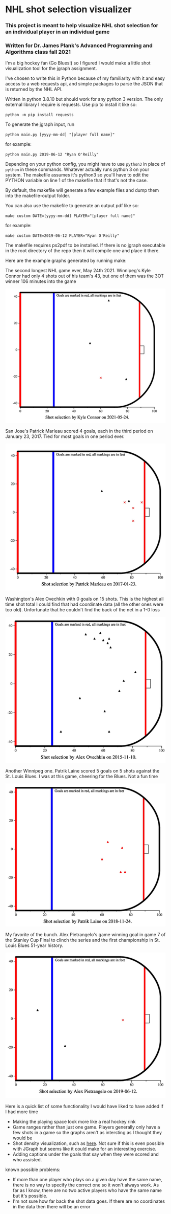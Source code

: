 # NHL shot selection visualizer
### This project is meant to help visualize NHL shot selection for an individual player in an individual game
### Written for Dr. James Plank's Advanced Programming and Algorithms class fall 2021

I'm a big hockey fan (Go Blues!) so I figured I would make a little shot visualization tool for the jgraph assignment.

I've chosen to write this in Python because of my familiarity with it and easy access to a web requests api, and simple packages to parse the JSON that is returned by the NHL API.

Written in python 3.8.10 but should work for any python 3 version. The only external library I require is requests. Use pip to install it like so:

`python -m pip install requests`

To generate the jgraph input, run

`python main.py [yyyy-mm-dd] "[player full name]"`

for example:

`python main.py 2019-06-12 "Ryan O'Reilly"`

Depending on your python config, you might have to use `python3` in place of `python` in these commands. Whatever actually runs python 3 on your system. The makefile assumes it's python3 so you'll have to edit the PYTHON variable on line 1 of the makefile that if that's not the case.

By default, the makefile will generate a few example files and dump them into the makefile-output folder.

You can also use the makefile to generate an output pdf like so:

`make custom DATE=[yyyy-mm-dd] PLAYER="[player full name]"`

for example:

`make custom DATE=2019-06-12 PLAYER="Ryan O'Reilly"`

The makefile requires ps2pdf to be installed. If there is no jgraph executable in the root directory of the repo then it will compile one and place it there.

Here are the example graphs generated by running make:

The second longest NHL game ever, May 24th 2021. Winnipeg's Kyle Connor had only 4 shots out of his team's 43, but one of them was the 3OT winner 106 minutes into the game

![](images/Connor.jpg)

San Jose's Patrick Marleau scored 4 goals, each in the third period on January 23, 2017. Tied for most goals in one period ever.

![](images/Marleau.jpg)

Washington's Alex Ovechkin with 0 goals on 15 shots. This is the highest all time shot total I could find that had coordinate data (all the other ones were too old). Unfortunate that he couldn't find the back of the net in a 1-0 loss

![](images/Ovechkin.jpg)

Another Winnipeg one. Patrik Laine scored 5 goals on 5 shots against the St. Louis Blues. I was at this game, cheering for the Blues. Not a fun time

![](images/Laine.jpg)

My favorite of the bunch. Alex Pietrangelo's game winning goal in game 7 of the Stanley Cup Final to clinch the series and the first championship in St. Louis Blues 51-year history.

![](images/Pietrangelo.jpg)

Here is a quick list of some functionality I would have liked to have added if I had more time
- Making the playing space look more like a real hockey rink
- Game ranges rather than just one game. Players generally only have a few shots in a game so the graphs aren't as intersting as I thought they would be
- Shot density visualization, such as [here](http://www.stat.cmu.edu/cmsac/poster2020/posters/Kumagai-ClusteringNHLShot.pdf). Not sure if this is even possible with JGraph but seems like it could make for an interesting exercise.
- Adding captions under the goals that say when they were scored and who assisted.

known possible problems:
- If more than one player who plays on a given day have the same name, there is no way to specify the correct one so it won't always work. As far as I know, there are no two active players who have the same name but it's possible.
- I'm not sure how far back the shot data goes. If there are no coordinates in the data then there will be an error
